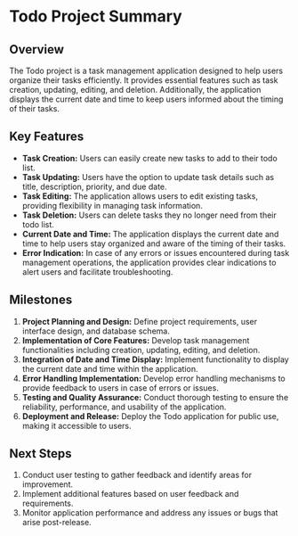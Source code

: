 # Todo Project Summary

## Overview
The Todo project is a task management application designed to help users organize their tasks efficiently. It provides essential features such as task creation, updating, editing, and deletion. Additionally, the application displays the current date and time to keep users informed about the timing of their tasks.

## Key Features
- **Task Creation:** Users can easily create new tasks to add to their todo list.
- **Task Updating:** Users have the option to update task details such as title, description, priority, and due date.
- **Task Editing:** The application allows users to edit existing tasks, providing flexibility in managing task information.
- **Task Deletion:** Users can delete tasks they no longer need from their todo list.
- **Current Date and Time:** The application displays the current date and time to help users stay organized and aware of the timing of their tasks.
- **Error Indication:** In case of any errors or issues encountered during task management operations, the application provides clear indications to alert users and facilitate troubleshooting.

## Milestones
1. **Project Planning and Design:** Define project requirements, user interface design, and database schema.
2. **Implementation of Core Features:** Develop task management functionalities including creation, updating, editing, and deletion.
3. **Integration of Date and Time Display:** Implement functionality to display the current date and time within the application.
4. **Error Handling Implementation:** Develop error handling mechanisms to provide feedback to users in case of errors or issues.
5. **Testing and Quality Assurance:** Conduct thorough testing to ensure the reliability, performance, and usability of the application.
6. **Deployment and Release:** Deploy the Todo application for public use, making it accessible to users.

## Next Steps
1. Conduct user testing to gather feedback and identify areas for improvement.
2. Implement additional features based on user feedback and requirements.
3. Monitor application performance and address any issues or bugs that arise post-release.



